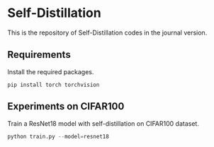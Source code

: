 # Self-Distillation

This is the repository of Self-Distillation codes in the journal version.

## Requirements

Install the required packages. 

```
pip install torch torchvision
```

## Experiments on CIFAR100

Train a ResNet18 model with self-distillation on CIFAR100 dataset.

```python
python train.py --model=resnet18
```
